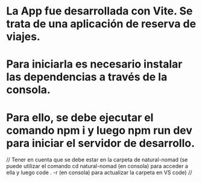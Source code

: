 # La App fue desarrollada con Vite. Se trata de una aplicación de reserva de viajes.

# Para iniciarla es necesario instalar las dependencias a través de la consola. 
# Para ello, se debe ejecutar el comando npm i y luego npm run dev para iniciar el servidor de desarrollo.

// Tener en cuenta que se debe estar en la carpeta de natural-nomad (se puede utilizar el comando cd natural-nomad (en consola) para acceder a ella y luego code . -r (en consola) para actualizar la carpeta en VS code) //